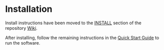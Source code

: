 # Installation

Install instructions have been moved to the [INSTALL](https://github.com/blockchiansea/nchain-blockchain/wiki/INSTALL) section of the repository [Wiki](https://github.com/blockchiansea/nchain-blockchain/wiki).

After installing, follow the remaining instructions in the
[Quick Start Guide](https://github.com/blockchiansea/nchain-blockchain/wiki/Quick-Start-Guide)
to run the software.
